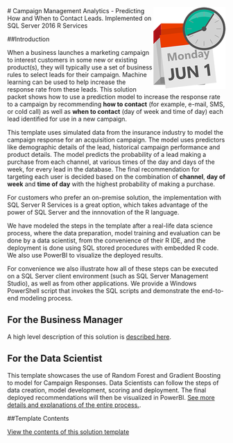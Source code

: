 <img src="Resources/Images/management.png" align="right">
# Campaign Management Analytics - Predicting How and When to Contact Leads.  Implemented on SQL Server 2016 R Services

##Introduction

When a business launches a marketing campaign to interest customers in some new or existing product(s), they will typically use  a set of  business rules to select leads for their campaign.  Machine learning can be used to help increase the response rate from these leads.   This solution packet shows how to use a prediction model to increase the response rate to a campaign by recommending  **how to contact** (for example, e-mail, SMS, or cold call) as well as **when to contact** (day of week and time of day) each lead identified for use in a new campaign.

This template uses simulated data from the insurance industry to model the campaign response for an acquisition campaign. The model uses predictors like demographic details of the lead, historical campaign performance and product details. The model predicts the probability of a lead making a purchase from each channel, at various times of the day and days of the week, for every lead in the database. The final recommendation for targeting each user is decided based on the combination of **channel**, **day of week** and **time of day** with the highest probability of making a purchase. 

For customers who prefer an on-premise solution, the implementation with SQL Server R Services is a great option, which takes advantage of the power of SQL Server and the innnovation of the R language. 

We have modeled the steps in the template after a real-life data science process, where the data preparation, model training and evaluation can be done by a data scientist, from the convenience of their R IDE, and the deployment is done using SQL stored procedures with embedded R code. We also use PowerBI to visualize the deployed results.

For convenience we also illustrate how all of these steps can be executed on a SQL Server client environment (such as SQL Server Management Studio), as well as from other applications. We provide a Windows PowerShell script that invokes the SQL scripts and demonstrate the end-to-end modeling process.

## For the Business Manager

A high level description of this solution is [described here](Resources/business-manager.md).

## For the Data Scientist 

This template showcases the use of Random Forest and Gradient Boosting to model for Campaign Responses. Data Scientists can follow the steps of data creation, model development, scoring and deployment.  The final deployed recommendations will then be visualized in PowerBI. [See more details and explanations of the entire process.](Resources/data-scientist.md).

##Template Contents 

[View the contents of this solution template](Resources/contents.md)